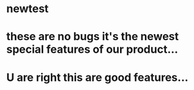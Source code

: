 # newtest

# these are no bugs it's the newest special features of our product...

# U are right this are good features...
